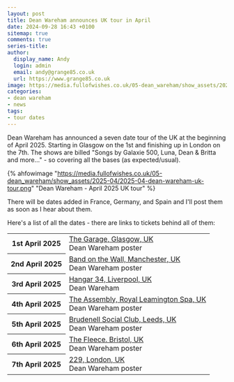 ```yaml
---
layout: post
title: Dean Wareham announces UK tour in April
date: 2024-09-28 16:43 +0100
sitemap: true
comments: true
series-title:
author:
  display_name: Andy
  login: admin
  email: andy@grange85.co.uk
  url: https://www.grange85.co.uk
image: https://media.fullofwishes.co.uk/05-dean_wareham/show_assets/2025-04/2025-04-dean-wareham-uk-tour.png
categories:
- dean wareham
- news
tags:
- tour dates
---
```

Dean Wareham has announced a seven date tour of the UK at the beginning of April 2025. Starting in Glasgow on the 1st and finishing up in London on the 7th. The shows are billed "Songs by Galaxie 500, Luna, Dean & Britta and more..." - so covering all the bases (as expected/usual).

{% ahfowimage "https://media.fullofwishes.co.uk/05-dean_wareham/show_assets/2025-04/2025-04-dean-wareham-uk-tour.png" "Dean Wareham - April 2025 UK tour" %}

There will be dates added in France, Germany, and Spain and I'll post them as soon as I hear about them.

Here's a list of all the dates - there are links to tickets behind all of them:
<table>
						<tbody><tr>
							<th>1st April 2025</th>
							<td><a href="/database/dean-and-britta/shows/dean-wareham-2025-04-01-the-garage-glasgow-uk/">The Garage, Glasgow, UK</a><br>
          <span class="show-details">Dean Wareham</span>
		  <span class="show-details">poster</span>
							</td>
						</tr>
						<tr>
							<th>2nd April 2025</th>
							<td><a href="/database/dean-and-britta/shows/dean-wareham-2025-04-02-band-on-the-wall-manchester-uk/">Band on the Wall, Manchester, UK</a><br>
          <span class="show-details">Dean Wareham</span>
		  <span class="show-details">poster</span>
							</td>
						</tr>
                        <tr>
                            <th>3rd April 2025</th>
                            <td><a href="/database/dean-and-britta/shows/dean-wareham-2025-04-03-hangar-34-liverpool-uk/">Hangar 34, Liverpool, UK</a><br>
                        <span class="show-details">Dean Wareham</span>
                            </td>
                        </tr>
						<tr>
							<th>4th April 2025</th>
							<td><a href="/database/dean-and-britta/shows/dean-wareham-2025-04-04-the-assembly-royal-leamington-spa-uk/">The Assembly, Royal Leamington Spa, UK</a><br>
          <span class="show-details">Dean Wareham</span>
		  <span class="show-details">poster</span>
							</td>
						</tr>
						<tr>
							<th>5th April 2025</th>
							<td><a href="/database/dean-and-britta/shows/dean-wareham-2025-04-05-brudenell-social-club-leeds-uk/">Brudenell Social Club, Leeds, UK</a><br>
          <span class="show-details">Dean Wareham</span>
		  <span class="show-details">poster</span>
							</td>
						</tr>
						<tr>
							<th>6th April 2025</th>
							<td><a href="/database/dean-and-britta/shows/dean-wareham-2025-04-06-the-fleece-bristol-uk/">The Fleece. Bristol, UK</a><br>
          <span class="show-details">Dean Wareham</span>
		  <span class="show-details">poster</span>
							</td>
						</tr>
						<tr>
							<th>7th April 2025</th>
							<td><a href="/database/dean-and-britta/shows/dean-wareham-2025-04-07-229-london-uk/">229, London, UK</a><br>
          <span class="show-details">Dean Wareham</span>
		  <span class="show-details">poster</span>
							</td>
						</tr>
						</tbody></table>
